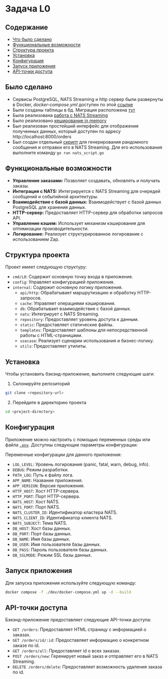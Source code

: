 # Задача L0

## Содержание

- [Что было сделано](#было-сделано)
- [Функциональные возможности](#функциональные-возможности)
- [Структура проекта](#структура-проекта)
- [Установка](#установка)
- [Конфигурация](#конфигурация)
- [Запуск приложения](#запуск-приложения)
- [API-точки доступа](#api-точки-доступа)

## Было сделано

- Сервисы PostgreSQL, NATS Streaming и http сервер были развернуты в Docker, *docker-compose.yml* доступен по этой [ссылке](dev/docker-compose.yml)
- Были созданы таблицы в бд. Миграция расположена [тут](internal/app/migrations/000001_init.up.sql)
- Была реализована [работа с NATS Streaming](internal/nats/nats.go)
- Было реализовано [кеширование in memory](internal/cache/cache.go)
- Был реализован простейший интерфейс для отображения полученных данных, который доступен по адресу http://localhost:8000/orders
- Был создан отдельный [скрипт](nats_script.go) для генерирования рандомного сообщения и отправки его в NATS Streaming. Для его использования выполните команду `go run nats_script.go`

## Функциональные возможности

- **Управление заказами:** Позволяет создавать, обновлять и получать заказы.
- **Интеграция с NATS:** Интегрируется с NATS Streaming для очередей сообщений и событийной архитектуры.
- **Взаимодействие с базой данных:** Взаимодействует с базой данных PostgreSQL для хранения данных.
- **HTTP-сервер:** Предоставляет HTTP-сервер для обработки запросов API.
- **Управление кэшем:** Использует механизм кэширования для оптимизации производительности.
- **Логирование:** Реализует структурированное логирование с использованием Zap.

## Структура проекта

Проект имеет следующую структуру:

- `cmd/L0`: Содержит основную точку входа в приложение.
- `config`: Управляет конфигурацией приложения.
- `internal`: Содержит основную логику приложения.
  - `api/http`: Обрабатывает маршрутизацию и обработку HTTP-запросов.
  - `cache`: Управляет операциями кэширования.
  - `db`: Обрабатывает взаимодействие с базой данных.
  - `nats`: Интегрирует с NATS Streaming.
  - `repository`: Предоставляет уровень доступа к данным.
  - `static`: Предоставляет статические файлы.
  - `templates`: Предоставляет шаблоны для непосредственной работы с HTML-страницами.
  - `usecase`: Реализует сценарии использования и бизнес-логику.
  - `utils`: Предоставляет утилиты.


## Установка

Чтобы установить бэкэнд-приложение, выполните следующие шаги:

1. Склонируйте репозиторий
```bash
git clone <repository-url>
```
2. Перейдите в директорию проекта
```bash
cd <project-directory>
```

## Конфигурация

Приложение можно настроить с помощью переменных среды или файла [`.env`](dev/.env). Доступны следующие параметры конфигурации:

Переменные конфигурации для данного приложения:

- `LOG_LEVEL`: Уровень логирования (panic, fatal, warn, debug, info).
- `DEBUG`: Режим разработки.
- `PATH_LOG`: Путь к файлу лога.
- `APP_NAME`: Название приложения.
- `APP_VERSION`: Версия приложения.
- `HTTP_HOST`: Хост HTTP-сервера.
- `HTTP_PORT`: Порт HTTP-сервера.
- `NATS_HOST`: Хост NATS.
- `NATS_PORT`: Порт NATS.
- `NATS_CLUSTER_ID`: Идентификатор кластера NATS.
- `NATS_CLIENT_ID`: Идентификатор клиента NATS.
- `NATS_SUBJECT`: Тема NATS.
- `DB_HOST`: Хост базы данных.
- `DB_PORT`: Порт базы данных.
- `DB_NAME`: Имя базы данных.
- `DB_USER`: Имя пользователя базы данных.
- `DB_PASS`: Пароль пользователя базы данных.
- `DB_SSLMODE`: Режим SSL базы данных.

## Запуск приложения

Для запуска приложения используйте следующую команду:

```bash
docker compose -f ./dev/docker-compose.yml up -d --build
```

## API-точки доступа

Бэкэнд-приложение предоставляет следующие API-точки доступа:

- `GET /orders`: Предоставляет HTML страницу с информацией о заказах.
- `GET /orders/id/:id`: Предоставляет информацию о конкретном заказе по id.
- `GET /orders/all`: Предоставляет id о всех заказах.
- `POST /orders/new`: Геренирует новый заказ и отправляет его в NATS Streaming.
- `DELETE /orders/delete`: Предоставляет возможность удаления заказа по id.